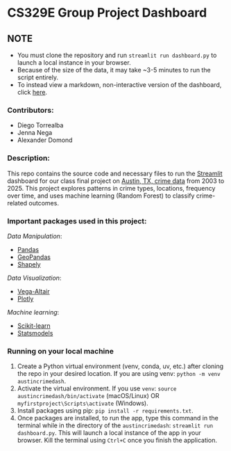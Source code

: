 # CS329E Group Project Dashboard

## NOTE

- You must clone the repository and run `streamlit run dashboard.py` to launch a local instance in your browser.
- Because of the size of the data, it may take \~3-5 minutes to run the script entirely.
- To instead view a markdown, non-interactive version of the dashboard, click [here](DASHBOARDMARKDOWN.md).

### **Contributors**:

-   Diego Torrealba
- Jenna Nega
-   Alexander Domond

### **Description**:

This repo contains the source code and necessary files to run the [Streamlit](https://streamlit.io/) dashboard for our class final project on [Austin, TX, crime data](https://data.austintexas.gov/Public-Safety/Crime-Reports/fdj4-gpfu/about_data) from 2003 to 2025. This project explores patterns in crime types, locations, frequency over time, and uses machine learning (Random Forest) to classify crime-related outcomes.

### **Important packages used in this project**:

*Data Manipulation*:

- [Pandas](https://pandas.pydata.org/)
- [GeoPandas](https://geopandas.org/en/stable/)
- [Shapely](https://shapely.readthedocs.io/en/stable/)

*Data Visualization*:

- [Vega-Altair](https://altair-viz.github.io/)
- [Plotly](https://plotly.com/)

*Machine learning*:

- [Scikit-learn](https://scikit-learn.org/stable/)
- [Statsmodels](https://www.statsmodels.org/stable/index.html)

### Running on your local machine 
1. Create a Python virtual environment (venv, conda, uv, etc.) after cloning the repo in your desired location. If you are using venv: `python -m venv austincrimedash`.
2. Activate the virtual environment. If you use `venv`: `source austincrimedash/bin/activate` (macOS/Linux) OR `myfirstproject\Scripts\activate` (Windows).
3. Install packages using pip: `pip install -r requirements.txt`.
4. Once packages are installed, to run the app, type this command in the terminal while in the directory of the `austincrimedash`: `streamlit run dashboard.py`. This will launch a local instance of the app in your browser. Kill the terminal using `Ctrl+C` once you finish the application. 
   
